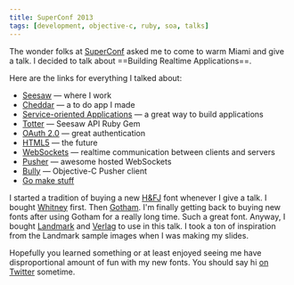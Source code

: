 ```yaml
---
title: SuperConf 2013
tags: [development, objective-c, ruby, soa, talks]
---
```


The wonder folks at [SuperConf](http://superconf.co) asked me to come to warm Miami and give a talk. I decided to talk about ==Building Realtime Applications==.

<script async class="speakerdeck-embed" data-id="9f6990305edd01307e0412313b031ac2" data-ratio="1.77777777777778" src="//speakerdeck.com/assets/embed.js"></script>

Here are the links for everything I talked about:

* [Seesaw](https://seesaw.co) — where I work
* [Cheddar](https://cheddarapp.com) — a to do app I made
* [Service-oriented Applications](http://en.wikipedia.org/wiki/Service-oriented_architecture) — a great way to build applications
* [Totter](https://github.com/seesawco/totter) — Seesaw API Ruby Gem
* [OAuth 2.0](http://oauth.net/2) — great authentication
* [HTML5](http://en.wikipedia.org/wiki/HTML5) — the future
* [WebSockets](http://websocket.org) — realtime communication between clients and servers
* [Pusher](http://pusher.com) — awesome hosted WebSockets
* [Bully](https://github.com/soffes/bully) — Objective-C Pusher client
* [Go make stuff](http://soff.es/how-to-learn)

I started a tradition of buying a new [H&FJ](http://typography.com) font whenever I give a talk. I bought [Whitney](http://www.typography.com/fonts/font_overview.php?productLineID=100026&path=head) first. Then [Gotham](http://www.typography.com/fonts/font_overview.php?productLineID=100008&path=head). I'm finally getting back to buying new fonts after using Gotham for a really long time. Such a great font. Anyway, I bought [Landmark](http://www.typography.com/fonts/font_overview.php?productLineID=100044&path=head) and [Verlag](http://www.typography.com/fonts/font_overview.php?productLineID=100009&path=head) to use in this talk. I took a ton of inspiration from the Landmark sample images when I was making my slides.

Hopefully you learned something or at least enjoyed seeing me have disproportional amount of fun with my new fonts. You should say hi [on Twitter](https://twitter.com/soffes) sometime.
